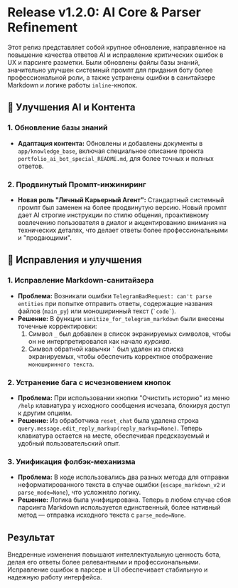 # Release v1.2.0: AI Core & Parser Refinement

Этот релиз представляет собой крупное обновление, направленное на повышение качества ответов AI и исправление критических ошибок в UX и парсинге разметки. Были обновлены файлы базы знаний, значительно улучшен системный промпт для придания боту более профессиональной роли, а также устранены ошибки в санитайзере Markdown и логике работы `inline`-кнопок.

## 🧠 Улучшения AI и Контента

### 1. Обновление базы знаний
*   **Адаптация контента:** Обновлены и добавлены документы в `app/knowledge_base`, включая специальное описание проекта `portfolio_ai_bot_special_README.md`, для более точных и полных ответов.

### 2. Продвинутый Промпт-инжиниринг
*   **Новая роль "Личный Карьерный Агент":** Стандартный системный промпт был заменен на более продвинутую версию. Новый промпт дает AI строгие инструкции по стилю общения, проактивному вовлечению пользователя в диалог и акцентированию внимания на технических деталях, что делает ответы более профессиональными и "продающими".

## 🐛 Исправления и улучшения

### 1. Исправление Markdown-санитайзера
*   **Проблема:** Возникали ошибки `TelegramBadRequest: can't parse entities` при попытке отправить ответы, содержащие названия файлов (`main_py`) или моноширинный текст (`` `code` ``).
*   **Решение:** В функции `sanitize_for_telegram_markdown` были внесены точечные корректировки:
    1.  Символ `_` был добавлен в список экранируемых символов, чтобы он не интерпретировался как начало *курсива*.
    2.  Символ обратной кавычки `` ` `` был удален из списка экранируемых, чтобы обеспечить корректное отображение `моноширинного текста`.

### 2. Устранение бага с исчезновением кнопок
*   **Проблема:** При использовании кнопки "Очистить историю" из меню `/help` клавиатура у исходного сообщения исчезала, блокируя доступ к другим опциям.
*   **Решение:** Из обработчика `reset_chat` была удалена строка `query.message.edit_reply_markup(reply_markup=None)`. Теперь клавиатура остается на месте, обеспечивая предсказуемый и удобный пользовательский опыт.

### 3. Унификация фолбэк-механизма
*   **Проблема:** В коде использовались два разных метода для отправки неформатированного текста в случае ошибки (`escape_markdown_v2` и `parse_mode=None`), что усложняло логику.
*   **Решение:** Логика была унифицирована. Теперь в любом случае сбоя парсинга Markdown используется единственный, более нативный метод — отправка исходного текста с `parse_mode=None`.

## Результат

Внедренные изменения повышают интеллектуальную ценность бота, делая его ответы более релевантными и профессиональными. Исправление ошибок в парсере и UI обеспечивает стабильную и надежную работу интерфейса.